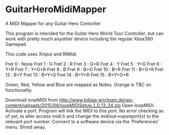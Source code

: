 # GuitarHeroMidiMapper
A MIDI Mapper for any Guitar Hero Contorller

This program is intended for the Guitar Hero World Tour Controller, but can work with pretty much anyother device including the regular Xbox360 Gamepad.

This code uses Xinput and RtMidi.

Fret 0 : None
Fret 1 : G
Fret 2 : R
Fret 3 : G+R
Fret 4 : Y
Fret 5 : Y+G
Fret 6 : Y+R
Fret 7 : Y+G+R
Fret 8 : B
Fret 9 : B+G
Fret 10 : B+R
Fret 11 : B+G+R
Fret 12 : B+Y
Fret 13 : B+Y+G
Fret 14 : B+Y+R
Fret 15 : B+Y+G+R
	
Green, Red, Yellow and Blue are mapped as Notes.
Orange is TBC on functionality.

Download loopMIDI from http://www.tobias-erichsen.de/wp-content/uploads/2015/08/loopMIDISetup_1_0_13_24.zip
Open loopMIDI.
Activate a port.
Program will link the MIDI to this port. No error checking as of yet, to alter access midi.h and change the midiout->openport(x) to the relevant port number.
Connect to a software device via the ‘Preferences’ menu.
Shred away.
